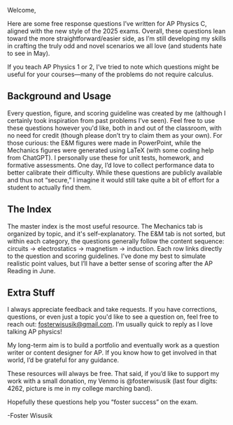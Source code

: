 Welcome,

Here are some free response questions I’ve written for AP Physics C, aligned with the new style of the 2025 exams. Overall, these questions lean toward the more straightforward/easier side, as I’m still developing my skills in crafting the truly odd and novel scenarios we all love (and students hate to see in May).

If you teach AP Physics 1 or 2, I’ve tried to note which questions might be useful for your courses—many of the problems do not require calculus.

## Background and Usage

Every question, figure, and scoring guideline was created by me (although I certainly took inspiration from past problems I’ve seen). Feel free to use these questions however you'd like, both in and out of the classroom, with no need for credit (though please don’t try to claim them as your own).
For those curious: the E&M figures were made in PowerPoint, while the Mechanics figures were generated using LaTeX (with some coding help from ChatGPT). I personally use these for unit tests, homework, and formative assessments. One day, I’d love to collect performance data to better calibrate their difficulty. While these questions are publicly available and thus not “secure,” I imagine it would still take quite a bit of effort for a student to actually find them.

## The Index

The master index is the most useful resource. The Mechanics tab is organized by topic, and it's self-explanatory. The E&M tab is not sorted, but within each category, the questions generally follow the content sequence: circuits → electrostatics → magnetism → induction. Each row links directly to the question and scoring guidelines. I’ve done my best to simulate realistic point values, but I’ll have a better sense of scoring after the AP Reading in June.

## Extra Stuff

I always appreciate feedback and take requests. If you have corrections, questions, or even just a topic you'd like to see a question on, feel free to reach out: fosterwisusik@gmail.com. I’m usually quick to reply as I love talking AP physics!

My long-term aim is to build a portfolio and eventually work as a question writer or content designer for AP. If you know how to get involved in that world, I’d be grateful for any guidance.

These resources will always be free. That said, if you’d like to support my work with a small donation, my Venmo is @fosterwisusik (last four digits: 4262, picture is me in my college marching band).

Hopefully these questions help you “foster success” on the exam. 

-Foster Wisusik
